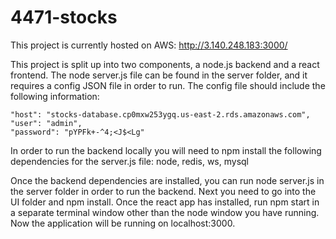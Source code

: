 # 4471-stocks
This project is currently hosted on AWS: http://3.140.248.183:3000/

This project is split up into two components, a node.js backend and a react frontend. The node server.js file can be found in the server folder, and it requires a config JSON file in order to run. The config file should include the following information:

	"host": "stocks-database.cp0mxw253ygq.us-east-2.rds.amazonaws.com",
	"user": "admin",
	"password": "pYPFk+-^4;<J$<Lg"

In order to run the backend locally you will need to npm install the following dependencies for the server.js file: node, redis, ws, mysql

Once the backend dependencies are installed, you can run node server.js in the server folder in order to run the backend. Next you need to go into the UI folder and npm install. Once the react app has installed, run npm start in a separate terminal window other than the node window you have running. Now the application will be running on localhost:3000.
